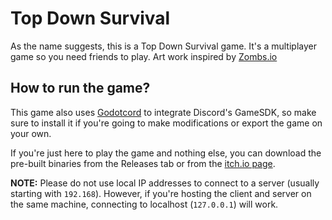 # Top Down Survival

As the name suggests, this is a Top Down Survival game. It's a multiplayer game
so you need friends to play. Art work inspired by [Zombs.io](https://zombs.io)

## How to run the game?

This game also uses [Godotcord](https://github.com/Drachenfrucht1/godotcord) to
integrate Discord's GameSDK, so make sure to install it if you're going to make
modifications or export the game on your own.

If you're just here to play the game and nothing else, you can download the
pre-built binaries from the Releases tab or from the
[itch.io page](https://mysterycoder456.itch.io/top-down-survival).

**NOTE:** Please do not use local IP addresses to connect to a server (usually
starting with `192.168`). However, if you're hosting the client and server on
the same machine, connecting to localhost (`127.0.0.1`) will work.
